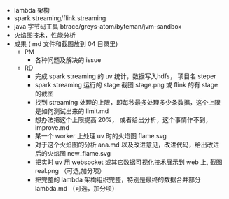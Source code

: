 - lambda 架构
- spark streaming/flink streaming
- java  字节码工具 btrace/greys-atom/byteman/jvm-sandbox
- 火焰图技术，性能分析
- 成果 ( md 文件和截图放到 04 目录里)
  - PM
    - 各种问题及解决的 issue
  - RD
    - 完成 spark streaming 的 uv 统计，数据写入hdfs， 项目名 steper
    - spark streaming 运行的 stage 截图 stage.png 或 flink 的有 stage 的截图
    - 找到 streaming 处理的上限，即每秒最多处理多少条数据，这个上限是如何测试出来的  limit.md
    - 想办法把这个上限提高 20%， 或者给出分析，这个事情作不到， improve.md
    - 某一个 worker 上处理 uv 时的火焰图 flame.svg
    - 对于这个火焰图的分析 ana.md  以及改进意见，改进代码，给出改进后的火焰图 new_flame.svg
    - 把实时 uv 用 websocket 或其它数据可视化技术展示到 web 上, 截图  real.png （可选,加分项）
    - 把完整的 lambda 架构组织完整，特别是最终的数据合并部分  lambda.md   （可选，加分项）
